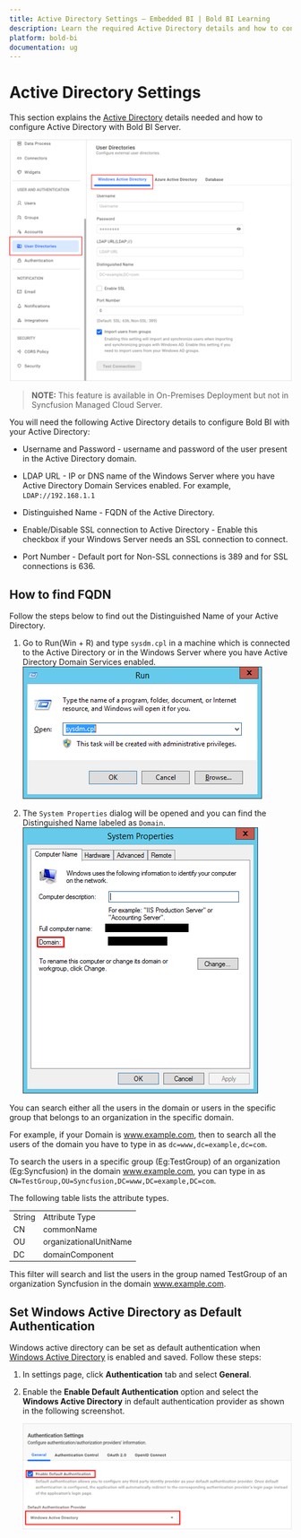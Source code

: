 ```yaml
---
title: Active Directory Settings – Embedded BI | Bold BI Learning
description: Learn the required Active Directory details and how to configure Active Directory with Bold BI Server.
platform: bold-bi
documentation: ug
---
```


# Active Directory Settings

This section explains the [Active Directory](https://msdn.microsoft.com/en-us/library/windows/desktop/aa746492) details needed and how to configure Active Directory with Bold BI Server.

![Active Directory Settings](/static/assets/site-administration/images/active-directory-settings.png#width=60%)

> **NOTE:** This feature is available in On-Premises Deployment but not in Syncfusion Managed Cloud Server.

You will need the following Active Directory details to configure Bold BI with your Active Directory:

* Username and Password - username and password of the user present in the Active Directory domain.

* LDAP URL - IP or DNS name of the Windows Server where you have Active Directory Domain Services enabled. For example, `LDAP://192.168.1.1`

* Distinguished Name - FQDN of the Active Directory.   

* Enable/Disable SSL connection to Active Directory - Enable this checkbox if your Windows Server needs an SSL connection to connect.

* Port Number - Default port for Non-SSL connections is 389 and for SSL connections is 636.

## How to find FQDN
Follow the steps below to find out the Distinguished Name of your Active Directory.

1. Go to Run(Win + R) and type `sysdm.cpl` in a machine which is connected to the Active Directory or in the Windows Server where you have Active Directory Domain Services enabled. 
![Run sysdm.cpl](/static/assets/site-administration/images/active-directory-settings-fqdn-1.png)

2. The `System Properties` dialog will be opened and you can find the Distinguished Name labeled as `Domain`.    
![Distinguished Name - Domain](/static/assets/site-administration/images/active-directory-settings-fqdn-2.png)
    
You can search either all the users in the domain or users in the specific group that belongs to an organization in the specific domain.

For example, if your Domain is www.example.com, then to search all the users of the domain you have to type in as `dc=www,dc=example,dc=com`.

To search the users in a specific group (Eg:TestGroup) of an organization (Eg:Syncfusion) in the domain www.example.com, you can type in as `CN=TestGroup,OU=Syncfusion,DC=www,DC=example,DC=com`.

 The following table lists the attribute types.

  <table>
    <tr>
      <td>
       <a>String</a>
      </td>
      <td>
       <a>Attribute Type</a>
      </td>
    </tr>
    <tr>
      <td>
       <a>CN</a>
      </td>
      <td>
       commonName
      </td>
    </tr>
    <tr>
      <td>
       <a>OU</a>
      </td>
      <td>
       organizationalUnitName
      </td>
    </tr>
    <tr>
      <td>
       <a>DC</a>
      </td>
      <td>
       domainComponent
      </td>
    </tr>
  </table>

  This filter will search and list the users in the group named TestGroup of an organization Syncfusion in the domain www.example.com.
  
## Set Windows Active Directory as Default Authentication
Windows active directory can be set as default authentication when [Windows Active Directory](/site-administration/user-directory-settings/active-directory/active-directory/#active-directory-settings) is enabled and saved. Follow these steps:

1. In settings page, click **Authentication** tab and select **General**.

2. Enable the **Enable Default Authentication** option and select the **Windows Active Directory** in default authentication provider as shown in the following screenshot.

    ![Enable  Windows Active Directory Default Authentication](/static/assets/site-administration/images/enable-windows-active-directory.png)

